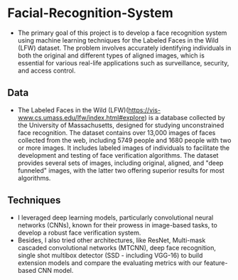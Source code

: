 # Facial-Recognition-System
- The primary goal of this project is to develop a face recognition system using machine learning techniques for the Labeled Faces in the Wild (LFW) dataset. The problem involves accurately identifying individuals in both the original and different types of aligned images, which is essential for various real-life applications such as surveillance, security, and access control.
## Data
- The Labeled Faces in the Wild (LFW)(https://vis-www.cs.umass.edu/lfw/index.html#explore) is a database collected by the University of Massachusetts, designed for studying unconstrained face recognition. The dataset contains over 13,000 images of faces collected from the web, including 5749 people and 1680 people with two or more images. It includes labeled images of individuals to facilitate the development and testing of face verification algorithms. The dataset provides several sets of images, including original, aligned, and "deep funneled" images, with the latter two offering superior results for most algorithms.
## Techniques
- I leveraged deep learning models, particularly convolutional neural networks (CNNs), known for their prowess in image-based tasks, to develop a robust face verification system.
- Besides, I also tried  other architectures, like ResNet, Multi-mask cascaded convolutional networks (MTCNN), deep face recognition, single shot multibox detector (SSD - including VGG-16) to build extension models and compare the evaluating metrics with our feature-based CNN model.
